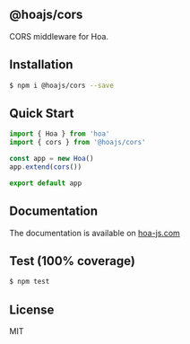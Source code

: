 ## @hoajs/cors

CORS middleware for Hoa.

## Installation

```bash
$ npm i @hoajs/cors --save
```

## Quick Start

```js
import { Hoa } from 'hoa'
import { cors } from '@hoajs/cors'

const app = new Hoa()
app.extend(cors())

export default app
```

## Documentation

The documentation is available on [hoa-js.com](https://hoa-js.com/middleware/cors.html)

## Test (100% coverage)

```sh
$ npm test
```

## License

MIT
